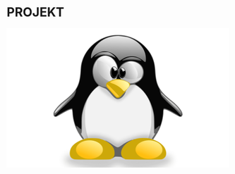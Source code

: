 # PROJEKT
![Logo Linuxa](https://raw.githubusercontent.com/igorpapaj/git-test4/main/Linux-Logo-2008.png)
